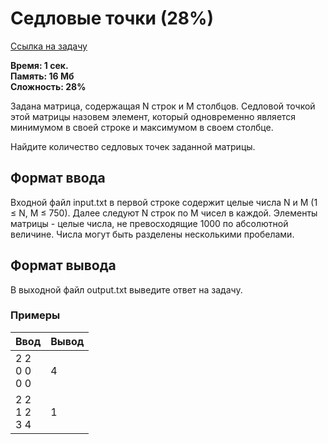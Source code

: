 <h1 class="title">Седловые точки (28%)</h1>
<p><a href="https://acmp.ru/index.asp?main=task&id_task=388" target="_blank">Ссылка на задачу</a></p>
<p><b>Время: 1 сек.<br>Память: 16 Мб<br>Сложность: 28%</b></p>
<p>Задана матрица, содержащая N строк и M столбцов. Седловой точкой этой матрицы назовем элемент, который одновременно является минимумом в своей строке и максимумом в своем столбце.</p>
<p>Найдите количество седловых точек заданной матрицы.</p>
<h2>Формат ввода</h2>
<p>Входной файл input.txt в первой строке содержит целые числа N и M (1 ≤ N, M ≤ 750). Далее следуют N строк по M чисел в каждой. Элементы матрицы - целые числа, не превосходящие 1000 по абсолютной величине. Числа могут быть разделены несколькими пробелами.</p>
<h2>Формат вывода</h2>
<p>В выходной файл output.txt выведите ответ на задачу.</p>
<h3>Примеры</h3>
<table class="sample-tests">
  <thead>
     <tr>
        <th>Ввод</th>
        <th>Вывод</th>
     </tr>
  </thead>
  <tbody>
     <tr>
        <td>2 2<br>
            0 0<br>
            0 0</td>
        <td>4</td>
     </tr>
     <tr>
         <td>2 2<br>
             1 2<br>
             3 4</td>
         <td>1</td>
     </tr>
  </tbody>
</table>